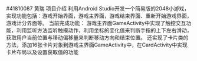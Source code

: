#41810087 黄瑞 
项目介绍
利用Android Studio开发一个简易版的2048小游戏，实现功能包括：游戏开始界面，游戏主界面，游戏结束界面、重新开始游戏界面，游戏计分界面等。
当前完成功能：
游戏主界面GameActivity中实现了触控交互功能，利用监听方法监听触摸动作，利用坐标的变化值来判断手指的上下左右滑动，获取用户当前位置与移动偏移量来判断移动方向和结束位置。
还实现了卡片类的方法，添加16张卡片对象到游戏主界面GameActivity中，在CardActivity中实现卡片布局以及设置获取值的功能